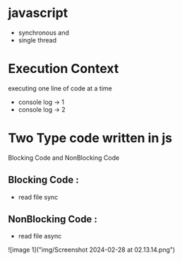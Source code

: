 # javascript 
- synchronous and
- single thread

# Execution Context
executing one line of code at a time
- console log -> 1
- console log -> 2

# Two Type code written in js 
Blocking Code and NonBlocking Code

## Blocking Code : 
+ read file sync


## NonBlocking Code :
+ read file async


![image 1]("img/Screenshot 2024-02-28 at 02.13.14.png")

